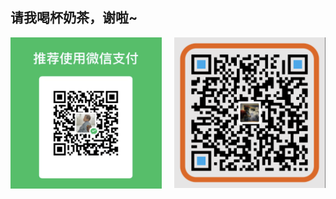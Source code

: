 ## 请我喝杯奶茶，谢啦~

<img style="width:48%;float:left;" src="./donate2.jpg">
<img style="width:48%;float:right;" src="./donate.png">